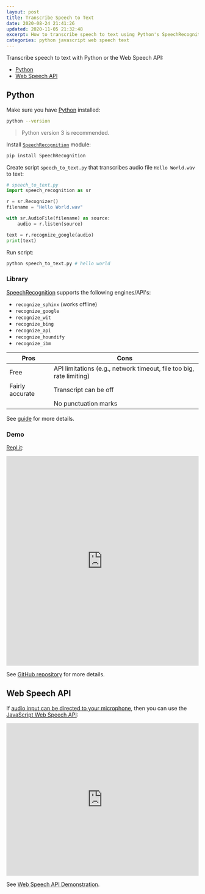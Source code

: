 ```yaml
---
layout: post
title: Transcribe Speech to Text
date: 2020-08-24 21:41:26
updated: 2020-11-05 21:32:48
excerpt: How to transcribe speech to text using Python's SpeechRecognition library or the JavaScript Web Speech API.
categories: python javascript web speech text
---
```


Transcribe speech to text with Python or the Web Speech API:

- [Python](#python)
- [Web Speech API](#web-speech-api)

## Python

Make sure you have [Python](https://www.python.org/downloads/) installed:

```sh
python --version
```

> Python version 3 is recommended.

Install [`SpeechRecognition`](https://pypi.org/project/SpeechRecognition/) module:

```sh
pip install SpeechRecognition
```

Create script `speech_to_text.py` that transcribes audio file `Hello World.wav` to text:

```py
# speech_to_text.py
import speech_recognition as sr

r = sr.Recognizer()
filename = "Hello World.wav"

with sr.AudioFile(filename) as source:
    audio = r.listen(source)

text = r.recognize_google(audio)
print(text)
```

Run script:

```sh
python speech_to_text.py # hello world
```

### Library

[SpeechRecognition](https://pypi.org/project/SpeechRecognition/) supports the following engines/API's:

- `recognize_sphinx` (works offline)
- `recognize_google`
- `recognize_wit`
- `recognize_bing`
- `recognize_api`
- `recognize_houndify`
- `recognize_ibm`

| Pros            | Cons                                                                 |
| --------------- | -------------------------------------------------------------------- |
| Free            | API limitations (e.g., network timeout, file too big, rate limiting) |
| Fairly accurate | Transcript can be off                                                |
|                 | No punctuation marks                                                 |

See [guide](https://realpython.com/python-speech-recognition/) for more details.

### Demo

[Repl.it](https://repl.it/@remarkablemark/Speech-Recognition):

<iframe height="550px" width="100%" src="https://repl.it/@remarkablemark/Speech-Recognition?lite=true" scrolling="no" frameborder="no" allowtransparency="true" allowfullscreen="true" sandbox="allow-forms allow-pointer-lock allow-popups allow-same-origin allow-scripts allow-modals"></iframe>

See [GitHub repository](https://github.com/remarkablemark/speech-recognition-demo) for more details.

## Web Speech API

If [audio input can be directed to your microphone](https://www.vb-audio.com/Cable/), then you can use the [JavaScript Web Speech API](https://developers.google.com/web/updates/2013/01/Voice-Driven-Web-Apps-Introduction-to-the-Web-Speech-API):

<iframe height="400px" width="100%" src="https://www.google.com/intl/en/chrome/demos/speech.html" scrolling="no" frameborder="no" allow="microphone"></iframe>

See [Web Speech API Demonstration](https://www.google.com/intl/en/chrome/demos/speech.html).
